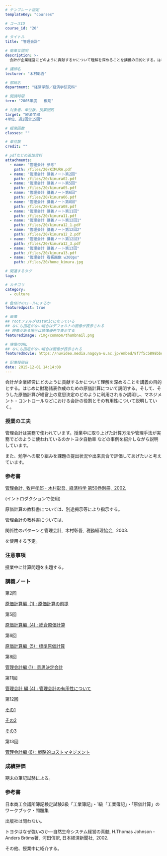 ```yaml
---
# テンプレート指定
templateKey: "courses"

# コースID
course_id: "20"

# タイトル
title: "管理会計"

# 簡単な説明
description: >-
  会計が企業経営にどのように貢献するかについて理解を深めることを講義の目的とする。はじめに財務諸表作成のための原価計算について説明する。そして、そうした原価計算が経営上の意思決定のどのように利用されるか...

# 講師名
lecturer: "木村彰吾"

# 部局名
department: "経済学部／経済学研究科"

# 開講時限
term: "2005年度	後期"

# 対象者、単位数、授業回数
target: "経済学部
4単位、週2回全15回"

# 授業回数
classes: ""

# 単位数
credit: ""

# pdfなどの追加資料
attachments: 
  - name: "管理会計 参考" 
    path: /files/20/KIMURA.pdf
  - name: "管理会計 講義ノート第2回" 
    path: /files/20/kimura02.pdf
  - name: "管理会計 講義ノート第5回" 
    path: /files/20/kimura05.pdf
  - name: "管理会計 講義ノート第6回" 
    path: /files/20/kimura06.pdf
  - name: "管理会計 講義ノート第8回" 
    path: /files/20/kimura08.pdf
  - name: "管理会計 講義ノート第11回" 
    path: /files/20/kimura11.pdf
  - name: "管理会計 講義ノート第12回1" 
    path: /files/20/kimura12_1.pdf
  - name: "管理会計 講義ノート第12回2" 
    path: /files/20/kimura12_2.pdf
  - name: "管理会計 講義ノート第12回3" 
    path: /files/20/kimura12_3.pdf
  - name: "管理会計 講義ノート第13回" 
    path: /files/20/kimura13.pdf
  - name: "管理会計 看板画像 w300px" 
    path: /files/20/home_kimura.jpg

# 関連するタグ
tags:

# カテゴリ
category:
  - culture

# 色付けのロールにするか
featuredpost: true

# 画像
## rootフォルダはstaticになっている
## なにも指定がない場合はデフォルトの画像が表示される
## 映像がある場合は映像優先で表示する
featuredimage: /img/common/thumbnail.png

# 映像のURL
## なにも指定がない場合は画像が表示される
featuredmovie: https://nuvideo.media.nagoya-u.ac.jp/embed/8f7f5c5898bbda32e7c4d49c865e1f4f6eaddddc

# 記事投稿日
date: 2015-12-01 14:14:08
---
```


会計が企業経営にどのように貢献するかについて理解を深めることを講義の目的とする。はじめに財務諸表作成のための原価計算について説明する。そして、そうした原価計算が経営上の意思決定のどのように利用されるか説明し、マネジメント・コントロールなどにおける会計の役割とその有用性について説明していく。

### 授業の工夫

管理会計は実務で使われています。授業中に取り上げた計算方法や管理手法が実務でどのように使われているのかトヨタ自動車 などの事例を紹介しながら説明しています。

また、勉学への取り組みを課題の提出状況や出来具合で評価してあげたいと考えています。

### 参考書

[管理会計, &nbsp;牧戸孝郎・木村彰吾, &nbsp;経済科学&nbsp;第50巻別冊, &nbsp;2002.](/files/20/KIMURA.pdf) 

(イントロダクションで使用)

原価計算の教科書については、別途掲示等により指示する。

管理会計の教科書については、

関係性のパターンと管理会計, &nbsp;木村彰吾, &nbsp;税務経理協会, &nbsp;2003.

を使用する予定。

### 注意事項

授業中に計算問題を出題する。

### 講義ノート

第2回

[原価計算編 &nbsp;(1)&nbsp;:&nbsp;原価計算の前提](/files/20/kimura02.pdf) 

第5回

[原価計算編 &nbsp;(4)&nbsp;:&nbsp;総合原価計算](/files/20/kimura05.pdf) 

第6回

[原価計算編 &nbsp;(5)&nbsp;:&nbsp;標準原価計算](/files/20/kimura06.pdf) 

第8回

[管理会計編&nbsp;(1)&nbsp;:&nbsp;意思決定会計](/files/20/kimura08.pdf) 

第11回

[管理会計 編&nbsp;(4)&nbsp;:&nbsp;管理会計の有用性について](/files/20/kimura11.pdf) 

第12回

[その1](/files/20/kimura12_1.pdf) 

[その2](/files/20/kimura12_2.pdf) 

[その3](/files/20/kimura12_3.pdf) 

第13回

[管理会計編&nbsp;(6)&nbsp;:&nbsp;戦略的コストマネジメント](/files/20/kimura13.pdf) 

### 成績評価

期末の筆記試験による。

### 参考書

日本商工会議所簿記検定試験2級「工業簿記」・1級「工業簿記」・「原価計算」のワークブック・問題集

出版社は問わない。

トヨタはなぜ強いのか—自然生命システム経営の真髄,&nbsp;H.Thomas&nbsp;Johnson・ Anders&nbsp;Bröms著, &nbsp;河田信訳,&nbsp;日本経済新聞社, &nbsp;2002.

その他、授業中に紹介する。